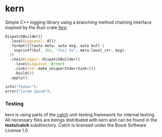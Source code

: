 kern
===
Simple C++ logging library using a branching method chaining interface inspired by the Rust crate [fern].

```rust
DispatchBuilder()
  .level(LogLevel::All)
  .format([](auto meta, auto msg, auto buf) {
    snprintf(buf, 265, "[%s] %s", meta.level_str, msg);
  })
  .chain(Logger::DispatchBuilder()
    .level(LogLevel::Error)
    .sink(std::make_unique<StderrSink>())
    .build())
  .apply();

info("foobar");
error("lorem ipsum");
```
### Testing

kern is using parts of the [catch] unit-testing framework for internal testing. All necessary files are beings
distributed with kern and can be found in the **tests/catch** subdirectory. Catch is licensed under the Boost
Software License 1.0

[fern]: https://github.com/daboross/fern
[catch]: https://github.com/catchorg/Catch2
